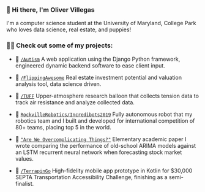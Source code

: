 ### 👋 Hi there, I'm Oliver Villegas 
I'm a computer science student at the University of Maryland, College Park who loves data science, real estate, and puppies!

### 👨‍💻 Check out some of my projects:
- 🧩 [`/Autism`](https://github.com/olivervillegas/Autism) A web application using the Django Python framework, engineered dynamic backend software to ease client input.

- 🏡 [`/FlippingAwesome`](https://github.com/olivervillegas/FlippingAwesome) Real estate investment potential and valuation analysis tool, data science driven.

- 🎈 [`/TUFF`](https://github.com/Gidntsquia/TUFFcode) Upper-atmosphere research balloon that collects tension data to track air resistance and analyze collected data.

- 🤖 [`RockvilleRobotics/Incredibots2019`](https://github.com/rockvillerobotics/Incredibots2019) Fully autonomous robot that my robotics team and I built and developed for international competition of 80+ teams, placing top 5 in the world.

- 📄 [`"Are We Overcomplicating Things?"`](https://girhub.com/olivervillegas/EE) Elementary academic paper I wrote comparing the performance of old-school ARIMA models against an LSTM recurrent neural network when forecasting stock market values.

- 📱 [`/TerrapinGo`](https://github.com/olivervillegas/TerrapinGo) High-fidelity mobile app prototype in Kotlin for $30,000 SEPTA Transportation Accessibility Challenge, finishing as a semi-finalist.

<!--
**olivervillegas/olivervillegas** is a ✨ _special_ ✨ repository because its `README.md` (this file) appears on your GitHub profile.

Here are some ideas to get you started:

- 🔭 I’m currently working on ...
- 🌱 I’m currently learning ...
- 👯 I’m looking to collaborate on ...
- 🤔 I’m looking for help with ...
- 💬 Ask me about ...
- 📫 How to reach me: ...
- 😄 Pronouns: ...
- ⚡ Fun fact: ...
-->
